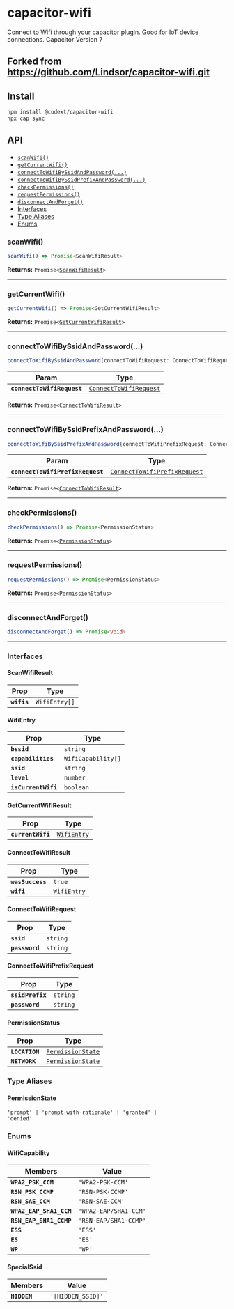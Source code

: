 # capacitor-wifi

Connect to Wifi through your capacitor plugin. Good for IoT device connections.
Capacitor Version 7

## Forked from https://github.com/Lindsor/capacitor-wifi.git

## Install

```bash
npm install @codext/capacitor-wifi
npx cap sync
```

## API

<docgen-index>

* [`scanWifi()`](#scanwifi)
* [`getCurrentWifi()`](#getcurrentwifi)
* [`connectToWifiBySsidAndPassword(...)`](#connecttowifibyssidandpassword)
* [`connectToWifiBySsidPrefixAndPassword(...)`](#connecttowifibyssidprefixandpassword)
* [`checkPermissions()`](#checkpermissions)
* [`requestPermissions()`](#requestpermissions)
* [`disconnectAndForget()`](#disconnectandforget)
* [Interfaces](#interfaces)
* [Type Aliases](#type-aliases)
* [Enums](#enums)

</docgen-index>

<docgen-api>
<!--Update the source file JSDoc comments and rerun docgen to update the docs below-->

### scanWifi()

```typescript
scanWifi() => Promise<ScanWifiResult>
```

**Returns:** <code>Promise&lt;<a href="#scanwifiresult">ScanWifiResult</a>&gt;</code>

--------------------


### getCurrentWifi()

```typescript
getCurrentWifi() => Promise<GetCurrentWifiResult>
```

**Returns:** <code>Promise&lt;<a href="#getcurrentwifiresult">GetCurrentWifiResult</a>&gt;</code>

--------------------


### connectToWifiBySsidAndPassword(...)

```typescript
connectToWifiBySsidAndPassword(connectToWifiRequest: ConnectToWifiRequest) => Promise<ConnectToWifiResult>
```

| Param                      | Type                                                                  |
| -------------------------- | --------------------------------------------------------------------- |
| **`connectToWifiRequest`** | <code><a href="#connecttowifirequest">ConnectToWifiRequest</a></code> |

**Returns:** <code>Promise&lt;<a href="#connecttowifiresult">ConnectToWifiResult</a>&gt;</code>

--------------------


### connectToWifiBySsidPrefixAndPassword(...)

```typescript
connectToWifiBySsidPrefixAndPassword(connectToWifiPrefixRequest: ConnectToWifiPrefixRequest) => Promise<ConnectToWifiResult>
```

| Param                            | Type                                                                              |
| -------------------------------- | --------------------------------------------------------------------------------- |
| **`connectToWifiPrefixRequest`** | <code><a href="#connecttowifiprefixrequest">ConnectToWifiPrefixRequest</a></code> |

**Returns:** <code>Promise&lt;<a href="#connecttowifiresult">ConnectToWifiResult</a>&gt;</code>

--------------------


### checkPermissions()

```typescript
checkPermissions() => Promise<PermissionStatus>
```

**Returns:** <code>Promise&lt;<a href="#permissionstatus">PermissionStatus</a>&gt;</code>

--------------------


### requestPermissions()

```typescript
requestPermissions() => Promise<PermissionStatus>
```

**Returns:** <code>Promise&lt;<a href="#permissionstatus">PermissionStatus</a>&gt;</code>

--------------------


### disconnectAndForget()

```typescript
disconnectAndForget() => Promise<void>
```

--------------------


### Interfaces


#### ScanWifiResult

| Prop        | Type                     |
| ----------- | ------------------------ |
| **`wifis`** | <code>WifiEntry[]</code> |


#### WifiEntry

| Prop                | Type                          |
| ------------------- | ----------------------------- |
| **`bssid`**         | <code>string</code>           |
| **`capabilities`**  | <code>WifiCapability[]</code> |
| **`ssid`**          | <code>string</code>           |
| **`level`**         | <code>number</code>           |
| **`isCurrentWifi`** | <code>boolean</code>          |


#### GetCurrentWifiResult

| Prop              | Type                                            |
| ----------------- | ----------------------------------------------- |
| **`currentWifi`** | <code><a href="#wifientry">WifiEntry</a></code> |


#### ConnectToWifiResult

| Prop             | Type                                            |
| ---------------- | ----------------------------------------------- |
| **`wasSuccess`** | <code>true</code>                               |
| **`wifi`**       | <code><a href="#wifientry">WifiEntry</a></code> |


#### ConnectToWifiRequest

| Prop           | Type                |
| -------------- | ------------------- |
| **`ssid`**     | <code>string</code> |
| **`password`** | <code>string</code> |


#### ConnectToWifiPrefixRequest

| Prop             | Type                |
| ---------------- | ------------------- |
| **`ssidPrefix`** | <code>string</code> |
| **`password`**   | <code>string</code> |


#### PermissionStatus

| Prop           | Type                                                        |
| -------------- | ----------------------------------------------------------- |
| **`LOCATION`** | <code><a href="#permissionstate">PermissionState</a></code> |
| **`NETWORK`**  | <code><a href="#permissionstate">PermissionState</a></code> |


### Type Aliases


#### PermissionState

<code>'prompt' | 'prompt-with-rationale' | 'granted' | 'denied'</code>


### Enums


#### WifiCapability

| Members                 | Value                            |
| ----------------------- | -------------------------------- |
| **`WPA2_PSK_CCM`**      | <code>'WPA2-PSK-CCM'</code>      |
| **`RSN_PSK_CCMP`**      | <code>'RSN-PSK-CCMP'</code>      |
| **`RSN_SAE_CCM`**       | <code>'RSN-SAE-CCM'</code>       |
| **`WPA2_EAP_SHA1_CCM`** | <code>'WPA2-EAP/SHA1-CCM'</code> |
| **`RSN_EAP_SHA1_CCMP`** | <code>'RSN-EAP/SHA1-CCMP'</code> |
| **`ESS`**               | <code>'ESS'</code>               |
| **`ES`**                | <code>'ES'</code>                |
| **`WP`**                | <code>'WP'</code>                |


#### SpecialSsid

| Members      | Value                        |
| ------------ | ---------------------------- |
| **`HIDDEN`** | <code>'[HIDDEN_SSID]'</code> |

</docgen-api>
